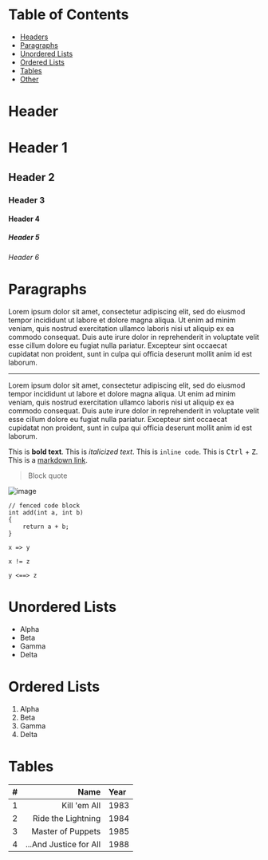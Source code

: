 # Table of Contents
* [Headers](/sample/#header)
* [Paragraphs](/sample/#paragraphs)
* [Unordered Lists](/sample/#unordered-lists)
* [Ordered Lists](/sample/#ordered-lists)
* [Tables](/sample/#tables)
* [Other](/sample/#other)

# Header
# Header 1
## Header 2
### Header 3
#### Header 4
##### Header 5
###### Header 6

# Paragraphs
Lorem ipsum dolor sit amet, consectetur adipiscing elit, sed do eiusmod tempor incididunt ut labore et dolore magna aliqua. Ut enim ad minim veniam, quis nostrud exercitation ullamco laboris nisi ut aliquip ex ea commodo consequat. Duis aute irure dolor in reprehenderit in voluptate velit esse cillum dolore eu fugiat nulla pariatur. Excepteur sint occaecat cupidatat non proident, sunt in culpa qui officia deserunt mollit anim id est laborum.

---

Lorem ipsum dolor sit amet, consectetur adipiscing elit, sed do eiusmod tempor incididunt ut labore et dolore magna aliqua. Ut enim ad minim veniam, quis nostrud exercitation ullamco laboris nisi ut aliquip ex ea commodo consequat. Duis aute irure dolor in reprehenderit in voluptate velit esse cillum dolore eu fugiat nulla pariatur. Excepteur sint occaecat cupidatat non proident, sunt in culpa qui officia deserunt mollit anim id est laborum.

This is **bold text**. This is *italicized text*. This is `inline code`. This is <kbd>Ctrl</kbd> + <kbd>Z</kbd>. This is a [markdown link](https://example.com).

> Block quote

![image](/images/master-of-puppets.jpg)

```
// fenced code block
int add(int a, int b)
{
	return a + b;
}

x => y

x != z

y <==> z
```

# Unordered Lists
* Alpha
* Beta
* Gamma
* Delta

# Ordered Lists
1. Alpha
2. Beta
3. Gamma
4. Delta

# Tables
| # | Name | Year |
| :-: | --: | :-- |
| 1 | Kill 'em All | 1983 |
| 2 | Ride the Lightning | 1984 |
| 3 | Master of Puppets | 1985 |
| 4 | ...And Justice for All | 1988 |
